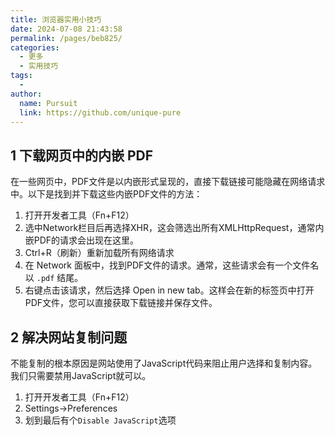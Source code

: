 ```yaml
---
title: 浏览器实用小技巧
date: 2024-07-08 21:43:58
permalink: /pages/beb825/
categories:
  - 更多
  - 实用技巧
tags:
  - 
author: 
  name: Pursuit
  link: https://github.com/unique-pure
---
```

## 1 下载网页中的内嵌 PDF
在一些网页中，PDF文件是以内嵌形式呈现的，直接下载链接可能隐藏在网络请求中。以下是找到并下载这些内嵌PDF文件的方法：
1. 打开开发者工具（Fn+F12）
2. 选中Network栏目后再选择XHR，这会筛选出所有XMLHttpRequest，通常内嵌PDF的请求会出现在这里。
3. Ctrl+R（刷新）重新加载所有网络请求
4. 在 Network 面板中，找到PDF文件的请求。通常，这些请求会有一个文件名以 `.pdf` 结尾。
5. 右键点击该请求，然后选择 Open in new tab。这样会在新的标签页中打开PDF文件，您可以直接获取下载链接并保存文件。

## 2 解决网站复制问题
不能复制的根本原因是网站使用了JavaScript代码来阻止用户选择和复制内容。我们只需要禁用JavaScript就可以。
1. 打开开发者工具（Fn+F12）	
2. Settings->Preferences
3. 划到最后有个`Disable JavaScript`选项

